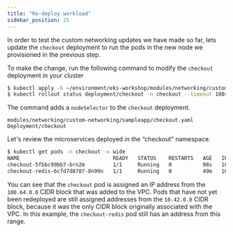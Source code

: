 ```yaml
---
title: "Re-deploy workload"
sidebar_position: 25
---
```


In order to test the custom networking updates we have made so far, lets update the `checkout` deployment to run the pods in the new node we provisioned in the previous step.

To make the change, run the following command to modify the `checkout` deployment in your cluster

```bash timeout=240
$ kubectl apply -k ~/environment/eks-workshop/modules/networking/custom-networking/sampleapp
$ kubectl rollout status deployment/checkout -n checkout --timeout 180s
```

The command adds a `nodeSelector` to the `checkout` deployment.

```kustomization
modules/networking/custom-networking/sampleapp/checkout.yaml
Deployment/checkout
```

Let's review the microservices deployed in the “checkout” namespace.

```bash
$ kubectl get pods -n checkout -o wide
NAME                              READY   STATUS    RESTARTS   AGE   IP             NODE                                         NOMINATED NODE   READINESS GATES
checkout-5fbbc99bb7-brn2m         1/1     Running   0          98s   100.64.10.16   ip-10-42-10-14.us-west-2.compute.internal    <none>           <none>
checkout-redis-6cfd7d8787-8n99n   1/1     Running   0          49m   10.42.12.33    ip-10-42-12-155.us-west-2.compute.internal   <none>           <none>
```

You can see that the `checkout` pod is assigned an IP address from the `100.64.0.0` CIDR block that was added to the VPC. Pods that have not yet been redeployed are still assigned addresses from the `10.42.0.0` CIDR block, because it was the only CIDR block originally associated with the VPC. In this example, the `checkout-redis` pod still has an address from this range.
